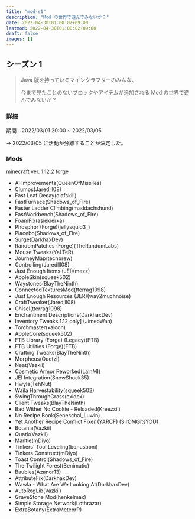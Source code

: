 ```yaml
---
title: "mod-s1"
description: "Mod の世界で遊んでみないか？"
date: 2022-04-30T01:00:02+09:00
lastmod: 2022-04-30T01:00:02+09:00
draft: false
images: []
---
```


## シーズン 1

> Java 版を持っているマインクラフターのみんな、
>
> 今まで見たことのないブロックやアイテムが追加される Mod の世界で遊んでみないか？

### 詳細

期間：2022/03/01 20:00 ~ 2022/03/05

→ 2022/03/05 に活動が分離することが決定した。

### Mods

minecraft ver. 1.12.2 forge

- AI Improvements(QueenOfMissiles)
- Clumps(Jaredlll08)
- Fast Leaf Decay(olafskiii)
- FastFurnace(Shadows_of_Fire)
- Faster Ladder Climbing(maddachshund)
- FastWorkbench(Shadows_of_Fire)
- Foam​Fix(asiekierka)
- Phosphor (Forge)(jellysquid3\_)
- Placebo(Shadows_of_Fire)
- Surge(DarkhaxDev)
- RandomPatches (Forge)(TheRandomLabs)
- Mouse Tweaks(YaLTeR)
- JourneyMap(techbrew)
- Controlling(Jaredlll08)
- Just Enough Items (JEI)(mezz)
- AppleSkin(squeek502)
- Waystones(BlayTheNinth)
- ConnectedTexturesMod(tterrag1098)
- Just Enough Resources (JER)(way2muchnoise)
- CraftTweaker(Jaredlll08)
- Chisel(tterrag1098)
- Enchantment Descriptions(DarkhaxDev)
- Inventory Tweaks 1.12 only] (JimeoWan)
- Torchmaster(xalcon)
- AppleCore(squeek502)
- FTB Library (Forge) (Legacy)(FTB)
- FTB Utilities (Forge)(FTB)
- Crafting Tweaks(BlayTheNinth)
- Morpheus(Quetzi)
- Neat(Vazkii)
- Cosmetic Armor Reworked(LainMI)
- JEI Integration(SnowShock35)
- Hwyla(TehNut)
- Waila Harvestability(squeek502)
- SwingThroughGrass(exidex)
- Client Tweaks(BlayTheNinth)
- Bad Wither No Cookie - Reloaded(Kreezxil)
- No Recipe Book(Seneschal_Luwin)
- Yet Another Recipe Conflict Fixer (YARCF) (SirOMGitsYOU)
- Botania(Vazkii)
- Quark(Vazkii)
- Mantle(mDiyo)
- Tinkers' Tool Leveling(bonusboni)
- Tinkers Construct(mDiyo)
- Toast Control(Shadows_of_Fire)
- The Twilight Forest(Benimatic)
- Baubles(Azanor13)
- AttributeFix(DarkhaxDev)
- Wawla - What Are We Looking At(DarkhaxDev)
- AutoRegLib(Vazkii)
- GraveStone Mod(henkelmax)
- Simple Storage Network(Lothrazar)
- ExtraBotany(ExtraMeteorP)
